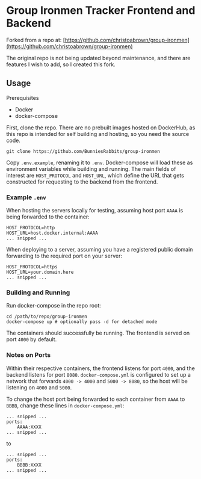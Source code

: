 # Group Ironmen Tracker Frontend and Backend

Forked from a repo at: [https://github.com/christoabrown/group-ironmen](https://github.com/christoabrown/group-ironmen)

The original repo is not being updated beyond maintenance, and there are features I wish to add, so I created this fork.

## Usage

Prerequisites

* Docker
* docker-compose

First, clone the repo. There are no prebuilt images hosted on DockerHub, as this repo is intended for self building and hosting, so you need the source code.

```
git clone https://github.com/BunniesRabbits/group-ironmen
```

Copy `.env.example`, renaming it to `.env`. Docker-compose will load these as environment variables while building and running. The main fields of interest are `HOST_PROTOCOL` and `HOST_URL`, which define the URL that gets constructed for requesting to the backend from the frontend.

### Example `.env`
When hosting the servers locally for testing, assuming host port `AAAA` is being forwarded to the container:
```
HOST_PROTOCOL=http
HOST_URL=host.docker.internal:AAAA
... snipped ...
```
When deploying to a server, assuming you have a registered public domain forwarding to the required port on your server:
```
HOST_PROTOCOL=https
HOST_URL=your.domain.here
... snipped ...
```

### Building and Running
Run docker-compose in the repo root:
```
cd /path/to/repo/group-ironmen
docker-compose up # optionally pass -d for detached mode
```

The containers should successfully be running. The frontend is served on port `4000` by default.

### Notes on Ports 
Within their respective containers, the frontend listens for port `4000`, and the backend listens for port `8080`. `docker-compose.yml` is configured to set up a network that forwards `4000 -> 4000` and `5000 -> 8080`, so the host will be listening on `4000` and `5000`.

To change the host port being forwarded to each container from `AAAA` to `BBBB`, change these lines in `docker-compose.yml`:
```
... snipped ...
ports:
    AAAA:XXXX
... snipped ...
```
to
```
... snipped ...
ports:
    BBBB:XXXX
... snipped ...
```
